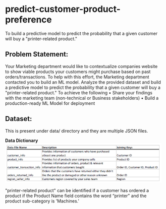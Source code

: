 # predict-customer-product-preference
To build a predictive model to predict the probability that a given customer will buy a "printer-related product."

## Problem Statement:  
Your Marketing department would like to contextualize companies website to show viable products your customers might purchase based on past orders/transactions. To help with this effort, the Marketing department contacted you to build an ML model. Analyze the provided dataset and build a predictive model to predict the probability that a given customer will buy a "printer-related product." To achieve the following
• Share your findings with the marketing team (non-technical or Business stakeholders)
• Build a production-ready ML Model for deployment  

## Dataset:  
This is present under data/ directory and they are multiple JSON files.  

**Data Dictionary**  
![Data-Dictionary](data_dictionary.png)

"printer-related product" can be identified if a customer has ordered a product if the Product Name field contains the word “printer" and the product sub-category is 'Machines.'  



